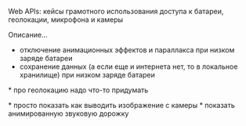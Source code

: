 Web APIs: кейсы грамотного использования доступа к батареи, геолокации, микрофона и камеры


Описание...


* отключение анимационных эффектов и параллакса при низком заряде батареи
* сохранение данных (а если еще и интернета нет, то в локальное хранилище) при низком заряде батареи

* про геолокацию надо что-то придумать

* просто показать как выводить изображение с камеры
* показать анимированную звуковую дорожку